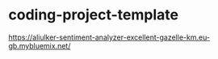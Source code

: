 # coding-project-template

https://aliulker-sentiment-analyzer-excellent-gazelle-km.eu-gb.mybluemix.net/
